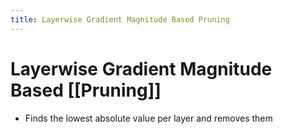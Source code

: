 ```yaml
---
title: Layerwise Gradient Magnitude Based Pruning
---
```


# Layerwise Gradient Magnitude Based [[Pruning]]
- Finds the lowest absolute value per layer and removes them


